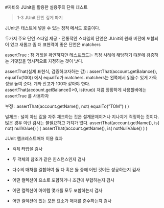 #자바와 JUnit을 활용한 실용주의 단위 테스트

>1-3 JUnit 단언 깊게 파기

JUnit은 테스트에 넣을 수 있는 정적 메서드 호출이다.

두가지 주요 단언 스타일 제공 - 전통적인 스타일의 단언은 JUnit의 원래 버전에 포함되어 있고 새롭고 좀 더 표현력이 좋은 단언은 matchers

assertTrue : 참 거짓을 확인하지만 테스트코드는 특정 사례에 해당하기 떄문에 검증하는 기댓값을 명시적으로 지정하는 것이 낫다.

assertThat(실제 표현식, 검증하고자하는 값) : assertThat(account.getBalance(), equalTo(100)) 에서 equalTo가 matchers. 
matchers는 왼쪽에서 읽을수 있게 가독성을 높여 준다. 계좌 잔고가 100과 같아야 한다.
assertThat(account.getBalance()>0, is(true)) 처럼 장황하게 사용할바에는 assertTrue 를 사용하자

부정 :
assertThat(account.getName(), not( equalTo("TOM") ) )

널체크 : 널이 아닌 값을 자주 체크하는 것은 설계문제이거나 지나치게 걱정하는 것이다. 많은 경우 이런 검사는 불필요하고 가치가 없다.
assertThat(account.getName(), is( not( nullValue() ) ) 
assertThat(account.getName(), is( notNullValue() ) )

JUnit 햄크레스트매처 이용 효과

- 객체 타입을 검사

- 두 객체의 참조가 같은 인스턴스인지 검사

- 다수의 매처를 결합하여 둘 다 혹은 둘 중에 어떤 것이든 성공하는지 검사

- 어떤 컬렉션이 요소로 포함하거나 조건에 부합하는지 검사

- 어떤 컬렉션이 아이템 몇개를 모두 포함하는지 검사

- 어떤 컬렉션에 있는 모든 요소가 매처를 준수하는지 검사
